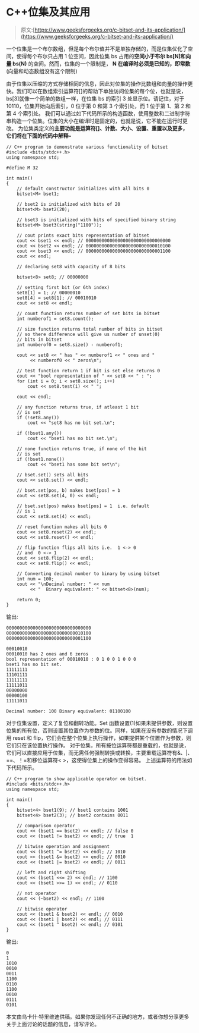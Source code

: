 # C++位集及其应用

> 原文:[https://www.geeksforgeeks.org/c-bitset-and-its-application/](https://www.geeksforgeeks.org/c-bitset-and-its-application/)

一个位集是一个布尔数组，但是每个布尔值并不是单独存储的，而是位集优化了空间，使得每个布尔只占用 1 位空间，因此位集 bs 占用的**空间小于布尔 bs[N]和向量 bs(N)** 的空间。然而，位集的一个限制是， **N 在编译时必须是已知的，即常数**(向量和动态数组没有这个限制)

由于位集以压缩的方式存储相同的信息，因此对位集的操作比数组和向量的操作更快。我们可以在数组索引运算符[]的帮助下单独访问位集的每个位，也就是说，bs[3]就像一个简单的数组一样，在位集 bs 的索引 3 处显示位。请记住，对于 10110，位集开始向后索引，0 位于第 0 和第 3 个索引处，而 1 位于第 1、第 2 和第 4 个索引处。
我们可以通过如下代码所示的构造函数，使用整数和二进制字符串构造一个位集。位集的大小在编译时是固定的，也就是说，它不能在运行时更改。
为位集类定义的**主要功能是运算符[]、计数、大小、设置、重置以及更多，它们将在下面的代码中解释–**

```
// C++ program to demonstrate various functionality of bitset
#include <bits/stdc++.h>
using namespace std;

#define M 32

int main()
{
    // default constructor initializes with all bits 0
    bitset<M> bset1;

    // bset2 is initialized with bits of 20
    bitset<M> bset2(20);

    // bset3 is initialized with bits of specified binary string
    bitset<M> bset3(string("1100"));

    // cout prints exact bits representation of bitset
    cout << bset1 << endl; // 00000000000000000000000000000000
    cout << bset2 << endl; // 00000000000000000000000000010100
    cout << bset3 << endl; // 00000000000000000000000000001100
    cout << endl;

    // declaring set8 with capacity of 8 bits

    bitset<8> set8; // 00000000

    // setting first bit (or 6th index)
    set8[1] = 1; // 00000010
    set8[4] = set8[1]; // 00010010
    cout << set8 << endl;

    // count function returns number of set bits in bitset
    int numberof1 = set8.count();

    // size function returns total number of bits in bitset
    // so there difference will give us number of unset(0)
    // bits in bitset
    int numberof0 = set8.size() - numberof1;

    cout << set8 << " has " << numberof1 << " ones and "
         << numberof0 << " zeros\n";

    // test function return 1 if bit is set else returns 0
    cout << "bool representation of " << set8 << " : ";
    for (int i = 0; i < set8.size(); i++)
        cout << set8.test(i) << " ";

    cout << endl;

    // any function returns true, if atleast 1 bit
    // is set
    if (!set8.any())
        cout << "set8 has no bit set.\n";

    if (!bset1.any())
        cout << "bset1 has no bit set.\n";

    // none function returns true, if none of the bit
    // is set
    if (!bset1.none())
        cout << "bset1 has some bit set\n";

    // bset.set() sets all bits
    cout << set8.set() << endl;

    // bset.set(pos, b) makes bset[pos] = b
    cout << set8.set(4, 0) << endl;

    // bset.set(pos) makes bset[pos] = 1  i.e. default
    // is 1
    cout << set8.set(4) << endl;

    // reset function makes all bits 0
    cout << set8.reset(2) << endl;
    cout << set8.reset() << endl;

    // flip function flips all bits i.e.  1 <-> 0
    // and  0 <-> 1
    cout << set8.flip(2) << endl;
    cout << set8.flip() << endl;

    // Converting decimal number to binary by using bitset
    int num = 100;
    cout << "\nDecimal number: " << num
         << "  Binary equivalent: " << bitset<8>(num);

    return 0;
}
```

输出:

```
00000000000000000000000000000000
00000000000000000000000000010100
00000000000000000000000000001100

00010010
00010010 has 2 ones and 6 zeros
bool representation of 00010010 : 0 1 0 0 1 0 0 0 
bset1 has no bit set.
11111111
11101111
11111111
11111011
00000000
00000100
11111011

Decimal number: 100 Binary equivalent: 01100100

```

对于位集设置，定义了复位和翻转功能。Set 函数设置(1)如果未提供参数，则设置位集的所有位，否则设置其位置作为参数的位。同样，如果在没有参数的情况下调用 reset 和 flip，它们会在整个位集上执行操作，如果提供某个位置作为参数，则它们只在该位置执行操作。
对于位集，所有按位运算符都是重载的，也就是说，它们可以直接应用于位集，而无需任何强制转换或转换，主要重载运算符有&、|、==、！=和移位运算符< >，这使得位集上的操作变得容易。
上述运算符的用法如下代码所示。

```
// C++ program to show applicable operator on bitset.
#include <bits/stdc++.h>
using namespace std;

int main()
{
    bitset<4> bset1(9); // bset1 contains 1001
    bitset<4> bset2(3); // bset2 contains 0011

    // comparison operator
    cout << (bset1 == bset2) << endl; // false 0
    cout << (bset1 != bset2) << endl; // true  1

    // bitwise operation and assignment
    cout << (bset1 ^= bset2) << endl; // 1010
    cout << (bset1 &= bset2) << endl; // 0010
    cout << (bset1 |= bset2) << endl; // 0011

    // left and right shifting
    cout << (bset1 <<= 2) << endl; // 1100
    cout << (bset1 >>= 1) << endl; // 0110

    // not operator
    cout << (~bset2) << endl; // 1100

    // bitwise operator
    cout << (bset1 & bset2) << endl; // 0010
    cout << (bset1 | bset2) << endl; // 0111
    cout << (bset1 ^ bset2) << endl; // 0101
}
```

输出:

```
0
1
1010
0010
0011
1100
0110
1100
0010
0111
0101

```

本文由乌卡什·特里维迪供稿。如果你发现任何不正确的地方，或者你想分享更多关于上面讨论的话题的信息，请写评论。